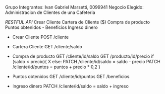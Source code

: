 Grupo
Integrantes: Ivan Gabriel Marsetti, 0099941
Negocio Elegido: Administracion de Clientes de una Cafeteria

*RESTFUL API*
Crear Cliente
Cartera de Cliente ($)
Compra de producto
Puntos obtenidos - Beneficios
Ingreso dinero

* Crear Cliente
  POST /cliente
  
* Cartera Cliente
  GET /cliente/saldo
  
* Compra de producto
  GET /cliente/id/saldo
  GET /producto/id/precio
  if (saldo < precio){
    X
    else:
    PATCH /cliente/id/saldo = saldo - precio
    PATCH /cliente/id/puntos = puntos + precio * 0,2
  }

* Puntos obtenidos
  GET /cliente/id/puntos
  GET /beneficios
  
* Ingreso dinero
  PATCH /cliente/id/saldo = saldo + ingreso
  
